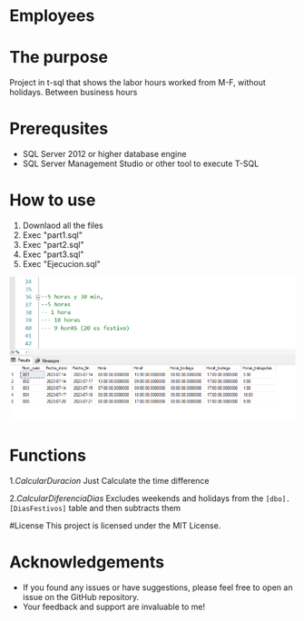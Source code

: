 # Employees

# The purpose
Project in t-sql that shows the labor hours worked from M-F, without holidays. Between business hours

# Prerequsites
* SQL Server 2012 or higher database engine
* SQL Server Management Studio or other tool to execute T-SQL

# How to use
1. Downlaod all the files
2. Exec "part1.sql"
3. Exec "part2.sql"
4. Exec "part3.sql"
5. Exec "Ejecucion.sql"


![backup2](https://github.com/ivanbarros96/employees/blob/main/imagen_2023-07-22_123404480.png?raw=true)

# Functions
1.*CalcularDuracion* Just Calculate the time difference

2.*CalcularDiferenciaDias* Excludes weekends and holidays from the ```[dbo].[DiasFestivos]``` table and then subtracts them

#License
This project is licensed under the MIT License.


# Acknowledgements
* If you found any issues or have suggestions, please feel free to open an issue on the GitHub repository.
* Your feedback and support are invaluable to me!

